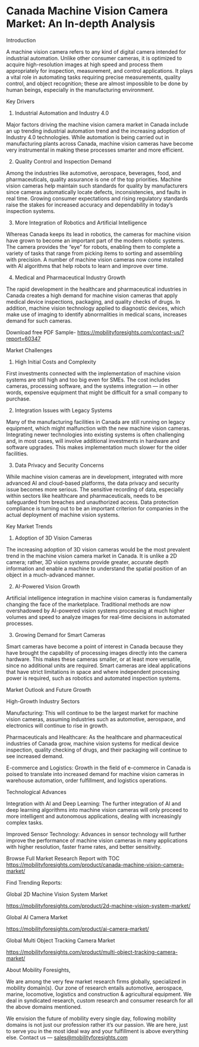 # Canada Machine Vision Camera Market: An In-depth Analysis

Introduction

A machine vision camera refers to any kind of digital camera intended for industrial automation. Unlike other consumer cameras, it is optimized to acquire high-resolution images at high speed and process them appropriately for inspection, measurement, and control applications. It plays a vital role in automating tasks requiring precise measurements, quality control, and object recognition; these are almost impossible to be done by human beings, especially in the manufacturing environment.

Key Drivers

1. Industrial Automation and Industry 4.0

Major factors driving the machine vision camera market in Canada include an up trending industrial automation trend and the increasing adoption of Industry 4.0 technologies. While automation is being carried out in manufacturing plants across Canada, machine vision cameras have become very instrumental in making these processes smarter and more efficient.

2. Quality Control and Inspection Demand

Among the industries like automotive, aerospace, beverages, food, and pharmaceuticals, quality assurance is one of the top priorities. Machine vision cameras help maintain such standards for quality by manufacturers since cameras automatically locate defects, inconsistencies, and faults in real time. Growing consumer expectations and rising regulatory standards raise the stakes for increased accuracy and dependability in today’s inspection systems.

3. More Integration of Robotics and Artificial Intelligence

Whereas Canada keeps its lead in robotics, the cameras for machine vision have grown to become an important part of the modern robotic systems. The camera provides the “eye” for robots, enabling them to complete a variety of tasks that range from picking items to sorting and assembling with precision. A number of machine vision cameras now come installed with AI algorithms that help robots to learn and improve over time.

4. Medical and Pharmaceutical Industry Growth

The rapid development in the healthcare and pharmaceutical industries in Canada creates a high demand for machine vision cameras that apply medical device inspections, packaging, and quality checks of drugs. In addition, machine vision technology applied to diagnostic devices, which make use of imaging to identify abnormalities in medical scans, increases demand for such cameras.

Download free PDF Sample- https://mobilityforesights.com/contact-us/?report=60347

Market Challenges

1. High Initial Costs and Complexity

First investments connected with the implementation of machine vision systems are still high and too big even for SMEs. The cost includes cameras, processing software, and the systems integration — in other words, expensive equipment that might be difficult for a small company to purchase.

2. Integration Issues with Legacy Systems

Many of the manufacturing facilities in Canada are still running on legacy equipment, which might malfunction with the new machine vision cameras. Integrating newer technologies into existing systems is often challenging and, in most cases, will involve additional investments in hardware and software upgrades. This makes implementation much slower for the older facilities.

3. Data Privacy and Security Concerns

While machine vision cameras are in development, integrated with more advanced AI and cloud-based platforms, the data privacy and security issue becomes more serious. The sensitive recording of data, especially within sectors like healthcare and pharmaceuticals, needs to be safeguarded from breaches and unauthorized access. Data protection compliance is turning out to be an important criterion for companies in the actual deployment of machine vision systems.

Key Market Trends

1. Adoption of 3D Vision Cameras

The increasing adoption of 3D vision cameras would be the most prevalent trend in the machine vision camera market in Canada. It is unlike a 2D camera; rather, 3D vision systems provide greater, accurate depth information and enable a machine to understand the spatial position of an object in a much-advanced manner.

2. AI-Powered Vision Growth

Artificial intelligence integration in machine vision cameras is fundamentally changing the face of the marketplace. Traditional methods are now overshadowed by AI-powered vision systems processing at much higher volumes and speed to analyze images for real-time decisions in automated processes.

3. Growing Demand for Smart Cameras

Smart cameras have become a point of interest in Canada because they have brought the capability of processing images directly into the camera hardware. This makes these cameras smaller, or at least more versatile, since no additional units are required. Smart cameras are ideal applications that have strict limitations in space and where independent processing power is required, such as robotics and automated inspection systems.

Market Outlook and Future Growth

High-Growth Industry Sectors

Manufacturing: This will continue to be the largest market for machine vision cameras, assuming industries such as automotive, aerospace, and electronics will continue to rise in growth.

Pharmaceuticals and Healthcare: As the healthcare and pharmaceutical industries of Canada grow, machine vision systems for medical device inspection, quality checking of drugs, and their packaging will continue to see increased demand.

E-commerce and Logistics: Growth in the field of e-commerce in Canada is poised to translate into increased demand for machine vision cameras in warehouse automation, order fulfillment, and logistics operations.

Technological Advances

Integration with AI and Deep Learning: The further integration of AI and deep learning algorithms into machine vision cameras will only proceed to more intelligent and autonomous applications, dealing with increasingly complex tasks.

Improved Sensor Technology: Advances in sensor technology will further improve the performance of machine vision cameras in many applications with higher resolution, faster frame rates, and better sensitivity.

Browse Full Market Research Report with TOC https://mobilityforesights.com/product/canada-machine-vision-camera-market/

Find Trending Reports:

Global 2D Machine Vision System Market

https://mobilityforesights.com/product/2d-machine-vision-system-market/

Global AI Camera Market

https://mobilityforesights.com/product/ai-camera-market/

Global Multi Object Tracking Camera Market

https://mobilityforesights.com/product/multi-object-tracking-camera-market/

About Mobility Foresights,

We are among the very few market research firms globally, specialized in mobility domain(s). Our zone of research entails automotive, aerospace, marine, locomotive, logistics and construction & agricultural equipment. We deal in syndicated research, custom research and consumer research for all the above domains mentioned.

We envision the future of mobility every single day, following mobility domains is not just our profession rather it’s our passion. We are here, just to serve you in the most ideal way and your fulfillment is above everything else. Contact us — sales@mobilityforesights.com
